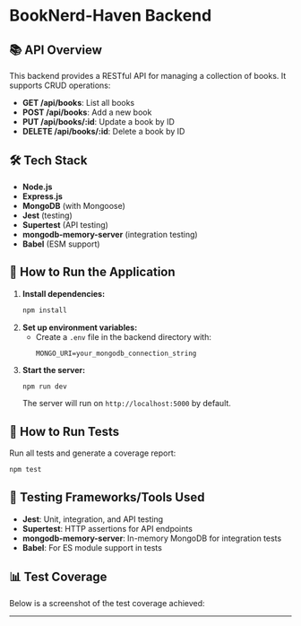 # BookNerd-Haven Backend

## 📚 API Overview

This backend provides a RESTful API for managing a collection of books. It supports CRUD operations:

- **GET /api/books**: List all books
- **POST /api/books**: Add a new book
- **PUT /api/books/:id**: Update a book by ID
- **DELETE /api/books/:id**: Delete a book by ID

## 🛠 Tech Stack

- **Node.js**
- **Express.js**
- **MongoDB** (with Mongoose)
- **Jest** (testing)
- **Supertest** (API testing)
- **mongodb-memory-server** (integration testing)
- **Babel** (ESM support)

## 🚀 How to Run the Application

1. **Install dependencies:**
   ```bash
   npm install
   ```
2. **Set up environment variables:**
   - Create a `.env` file in the backend directory with:
     ```env
     MONGO_URI=your_mongodb_connection_string
     ```
3. **Start the server:**
   ```bash
   npm run dev
   ```
   The server will run on `http://localhost:5000` by default.

## 🧪 How to Run Tests

Run all tests and generate a coverage report:

```bash
npm test
```

## 🧰 Testing Frameworks/Tools Used

- **Jest**: Unit, integration, and API testing
- **Supertest**: HTTP assertions for API endpoints
- **mongodb-memory-server**: In-memory MongoDB for integration tests
- **Babel**: For ES module support in tests

## 📊 Test Coverage

Below is a screenshot of the test coverage achieved:


---
